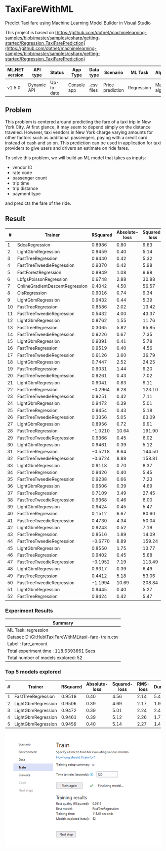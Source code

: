 # TaxiFareWithML
Predict Taxi fare using Machine Learning Model Builder in Visual Studio

This project is based on [https://github.com/dotnet/machinelearning-samples/blob/master/samples/csharp/getting-started/Regression_TaxiFarePrediction](https://github.com/dotnet/machinelearning-samples/blob/master/samples/csharp/getting-started/Regression_TaxiFarePrediction)

| ML.NET version | API type          | Status                        | App Type    | Data type | Scenario            | ML Task                   | Algorithms                  |
|----------------|-------------------|-------------------------------|-------------|-----------|---------------------|---------------------------|-----------------------------|
| v1.5.0         | Dynamic API | Up-to-date | Console app | .csv files | Price prediction | Regression | Many algorithms |

## Problem

This problem is centered around predicting the fare of a taxi trip in New York City. At first glance, it may seem to depend simply on the distance traveled. However, taxi vendors in New York charge varying amounts for other factors such as additional passengers, paying with a credit card instead of cash and so on. This prediction can be used in application for taxi providers to give users and drivers an estimate on ride fares.

To solve this problem, we will build an ML model that takes as inputs: 
* vendor ID
* rate code
* passenger count
* trip time
* trip distance
* payment type

and predicts the fare of the ride.

## Result

| # | Trainer | RSquared | Absolute-loss | Squared-loss | RMS-loss | Duration | #Iteration |
| --- | --- | --- | --- | --- | --- | --- | --- |
|1 | SdcaRegression | 0.8986 | 0.80 | 9.63 | 3.10 | 2.3 | 1 |
|2 | LightGbmRegression | 0.9459 | 0.40 | 5.14 | 2.27 | 1.4 | 2 |
|3 | FastTreeRegression | 0.9440 | 0.42 | 5.32 | 2.31 | 1.6 | 3 |
|4 | FastTreeTweedieRegression | 0.9370 | 0.42 | 5.98 | 2.44 | 1.8 | 4 |
|5 | FastForestRegression | 0.8949 | 1.08 | 9.98 | 3.16 | 1.8 | 5 |
|6 | LbfgsPoissonRegression | 0.6748 | 2.88 | 30.88 | 5.56 | 1.1 | 6 |
|7 | OnlineGradientDescentRegression | 0.4042 | 4.50 | 56.57 | 7.52 | 0.7 | 7 |
|8 | OlsRegression | 0.9016 | 0.74 | 9.34 | 3.06 | 0.7 | 8 |
|9 | LightGbmRegression | 0.9432 | 0.44 | 5.39 | 2.32 | 1.2 | 9 |
|10 | FastTreeRegression | 0.8586 | 2.02 | 13.42 | 3.66 | 1.6 | 10 |
|11 | FastTreeTweedieRegression | 0.5432 | 4.00 | 43.37 | 6.59 | 2.2 | 11 |
|12 | LightGbmRegression | 0.8762 | 1.55 | 11.76 | 3.43 | 1.3 | 12 |
|13 | FastTreeRegression | 0.3065 | 5.82 | 65.85 | 8.11 | 1.2 | 13 |
|14 | FastTreeTweedieRegression | 0.9226 | 0.67 | 7.35 | 2.71 | 0.8 | 14 |
|15 | LightGbmRegression | 0.9391 | 0.41 | 5.78 | 2.40 | 1.6 | 15 |
|16 | FastTreeRegression | 0.9519 | 0.40 | 4.56 | 2.14 | 5.4 | 16 |
|17 | FastTreeTweedieRegression | 0.6126 | 3.60 | 36.79 | 6.07 | 2.7 | 17 |
|18 | LightGbmRegression | 0.7447 | 2.52 | 24.25 | 4.92 | 1.2 | 18 |
|19 | FastTreeRegression | 0.9031 | 1.44 | 9.20 | 3.03 | 1.9 | 19 |
|20 | FastTreeTweedieRegression | 0.9261 | 0.43 | 7.02 | 2.65 | 6.9 | 20 |
|21 | LightGbmRegression | 0.9041 | 0.83 | 9.11 | 3.02 | 1.5 | 21 |
|22 | FastTreeRegression | -0.2964 | 8.28 | 123.10 | 11.10 | 0.7 | 22 |
|23 | FastTreeTweedieRegression | 0.9251 | 0.42 | 7.11 | 2.67 | 7.0 | 23 |
|24 | LightGbmRegression | 0.9472 | 0.39 | 5.01 | 2.24 | 2.4 | 24 |
|25 | FastTreeRegression | 0.9454 | 0.43 | 5.18 | 2.28 | 1.3 | 25 |
|26 | FastTreeTweedieRegression | 0.3356 | 5.05 | 63.09 | 7.94 | 1.0 | 26 |
|27 | LightGbmRegression | 0.8956 | 0.72 | 9.91 | 3.15 | 1.2 | 27 |
|28 | FastTreeRegression | -1.0210 | 10.64 | 191.90 | 13.85 | 1.0 | 28 |
|29 | FastTreeTweedieRegression | 0.9366 | 0.45 | 6.02 | 2.45 | 0.9 | 29 |
|30 | LightGbmRegression | 0.9461 | 0.39 | 5.12 | 2.26 | 1.7 | 30 |
|31 | FastTreeRegression | -0.5218 | 8.64 | 144.50 | 12.02 | 0.6 | 31 |
|32 | FastTreeTweedieRegression | -0.6724 | 8.88 | 158.81 | 12.60 | 14.0 | 32 |
|33 | LightGbmRegression | 0.9118 | 0.70 | 8.37 | 2.89 | 1.3 | 33 |
|34 | FastTreeRegression | 0.9426 | 0.40 | 5.45 | 2.33 | 12.0 | 34 |
|35 | FastTreeTweedieRegression | 0.9238 | 0.66 | 7.23 | 2.69 | 0.8 | 35 |
|36 | LightGbmRegression | 0.9506 | 0.39 | 4.69 | 2.17 | 1.9 | 36 |
|37 | FastTreeRegression | 0.7109 | 3.49 | 27.45 | 5.24 | 5.7 | 37 |
|38 | FastTreeTweedieRegression | 0.9368 | 0.46 | 6.00 | 2.45 | 3.8 | 38 |
|39 | LightGbmRegression | 0.9424 | 0.45 | 5.47 | 2.34 | 1.4 | 39 |
|40 | FastTreeRegression | 0.1512 | 6.67 | 80.60 | 8.98 | 2.1 | 40 |
|41 | FastTreeTweedieRegression | 0.4730 | 4.34 | 50.04 | 7.07 | 0.8 | 41 |
|42 | LightGbmRegression | 0.9243 | 0.52 | 7.19 | 2.68 | 1.3 | 42 |
|43 | FastTreeRegression | 0.8516 | 1.89 | 14.09 | 3.75 | 1.1 | 43 |
|44 | FastTreeTweedieRegression | -0.6770 | 8.89 | 159.24 | 12.62 | 2.5 | 44 |
|45 | LightGbmRegression | 0.8550 | 1.75 | 13.77 | 3.71 | 1.2 | 45 |
|46 | FastTreeRegression | 0.9402 | 0.45 | 5.68 | 2.38 | 1.3 | 46 |
|47 | FastTreeTweedieRegression | -0.1952 | 7.19 | 113.49 | 10.65 | 1.0 | 47 |
|48 | LightGbmRegression | 0.9317 | 0.39 | 6.49 | 2.55 | 2.6 | 48 |
|49 | FastTreeRegression | 0.4412 | 5.18 | 53.06 | 7.28 | 1.4 | 49 |
|50 | FastTreeTweedieRegression | -1.1994 | 10.69 | 208.84 | 14.45 | 0.9 | 50 |
|51 | LightGbmRegression | 0.9445 | 0.40 | 5.27 | 2.29 | 1.7 | 51 |
|52 | FastTreeRegression | 0.9424 | 0.42 | 5.47 | 2.34 | 0.9 | 52 |

### Experiment Results

| Summary |
| --- |
|ML Task: regression   |
|Dataset: D:\GitHub\TaxiFareWithML\taxi-fare-train.csv  |
|Label : fare_amount   |
|Total experiment time : 118.6393661 Secs   |
|Total number of models explored: 52   |

### Top 5 models explored

| # | Trainer | RSquared | Absolute-loss | Squared-loss | RMS-loss | Duration | #Iteration |
| --- | --- | --- | --- | --- | --- | --- | --- |
|1 | FastTreeRegression | 0.9519 | 0.40 | 4.56 | 2.14 | 5.4 | 1 |
|2 | LightGbmRegression | 0.9506 | 0.39 | 4.69 | 2.17 | 1.9 | 2 |
|3 | LightGbmRegression | 0.9472 | 0.39 | 5.01 | 2.24 | 2.4 | 3 |
|4 | LightGbmRegression | 0.9461 | 0.39 | 5.12 | 2.26 | 1.7 | 4 |
|5 | LightGbmRegression | 0.9459 | 0.40 | 5.14 | 2.27 | 1.4 | 5 |

![](img/Capture-1.png)